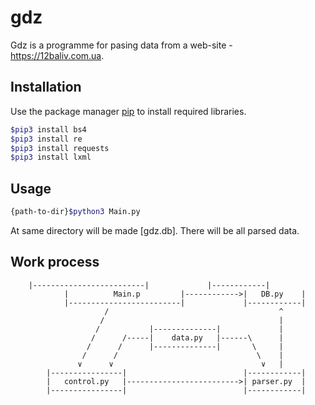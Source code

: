 # gdz

Gdz is a programme for pasing data from a web-site - https://12baliv.com.ua.

## Installation

Use the package manager [pip](https://pip.pypa.io/en/stable/) to install required libraries.

```bash
$pip3 install bs4
$pip3 install re
$pip3 install requests
$pip3 install lxml
```

## Usage

```bash
{path-to-dir}$python3 Main.py
```
At same directory will be made [gdz.db]. There will be all parsed data.

## Work process

		|-------------------------|             |------------|
                |     	   Main.p         |------------>|   DB.py    |
                |-------------------------|             |------------|
                         /                                      ^
                        /                                       |
                       /           |--------------|             |
                      /      /-----|    data.py   |------\      |
                     /      /      |--------------|       \     |
                    /      /                               \    |  
                   ∨      ∨                                 ∨   |
            |----------------|                          |------------|
            |   control.py   |------------------------->| parser.py  |
            |----------------|                          |------------|
   
